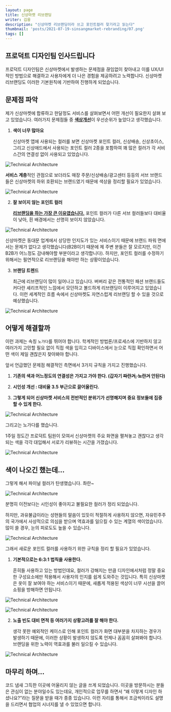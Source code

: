 ```yaml
---
layout: page
title: 신상마켓 리브랜딩
writer: 김융
description: "신상마켓 리브랜딩이라 쓰고 포인트컬러 찾기라고 읽는다"
thumbnail: 'posts/2021-07-19-sinsangmarket-rebranding/07.png'
tags: []
---
```



## 프로덕트 디자인팀 인사드립니다
프로덕트 디자인팀은 신상마켓에서 발생하는 문제점을 끊임없이 찾아내고 이를 UX/UI적인 방법으로 해결하고 사용자에게 더 나은 경험을 제공하려고 노력합니다.
신상마켓 리브랜딩도 이러한 기본원칙에 기반하여 진행하게 되었습니다.

## 문제점 파악
제가 신상마켓에 합류하고 한달정도 서비스를 살펴보면서 어떤 개선이 필요한지 살펴 보고 있었습니다. 여러가지 문제점들 중 <u>**색상개선**</u>이 우선순위가 높았다고 생각했습니다.

1. **색이 너무 많아요**

	신상마켓 앱에 사용되는 컬러를 보면 신상마켓 포인트 컬러, 신상배송, 신상초이스, 그리고 신상애드에서 사용되는 포인트 컬러 2종을 포함하여 꽤 많은 컬러가 각 서비스간의 연결성 없이 사용되고 있었습니다.

![Technical Architecture](/assets/image/posts/2021-07-19-sinsangmarket-rebranding/01.png)

**서비스 계층**적인 관점으로 보더라도 매장 주문/신상배송/광고센터 등등의 서브 브랜드들은 신상마켓의 하위 호환되는 브랜드였기 때문에 색상을 정리할 필요가 있었습니다.

![Technical Architecture](/assets/image/posts/2021-07-19-sinsangmarket-rebranding/02.png)

2. **잘 보이지 않는 포인트 컬러**

	<u>**리브랜딩을 하는 가장 큰 이유였습니다.**</u> 포인트 컬러가 다른 서브 컬러들보다 대비율이 낮아, 흰 배경에서는 선명히 보이지 않았습니다.

![Technical Architecture](/assets/image/posts/2021-07-19-sinsangmarket-rebranding/03.png)

신상마켓은 동대문 업계에서 상당한 인지도가 있는 서비스이기 때문에 브랜드 파워 면에서는 문제가 없다고 생각했습니다(B2B이기 때문에 제 주변 분들은 잘 모르지만, 이건 B2B가 어느정도 감내해야할 부분이라고 생각합니다). 하지만, 포인트 컬러를 수정하기 위해서는 필연적으로 리브랜딩을 해야만 하는 상황이었습니다.

3. **브랜딩 트렌드**

	최근에 리브랜딩이 많이 일어나고 있습니다. 버버리 같은 전통적인 패션 브랜드들도 커다란 셰리프적인 느낌에서 모던하고 볼드하게 리브랜딩이 이루어지고 있었습니다. 이런 세계적인 흐름 속에서 신상마켓도 자연스럽게 리브랜딩 할 수 있을 것으로 예상했습니다.

![Technical Architecture](/assets/image/posts/2021-07-19-sinsangmarket-rebranding/04.png)


## 어떻게 해결할까
이런 과제는 속칭 `노가다`를 뛰어야 합니다.
학계적인 방법론/프로세스에 기반하지 않고 여러가지 고민할 필요 없이 직접 색을 입히고 디바이스에서 눈으로 직접 확인하면서 어떤 색이 제일 괜찮은지 찾아봐야 합니다.

앞서 언급했던 문제점 해결적인 측면에서 3가지 규칙을 가지고 진행했습니다.

1. **기존의 색과 어느정도의 연결성은 가지고 가야 한다. (갑자기 ~~파란거, 노란거~~ 안된다)**

2. **시인성 개선 : 대비율 3.5 부근으로 끌어올린다.**

3. **그렇게 되어 신상마켓 서비스의 전반적인 분위기가 선명해지며 중요 정보들에 집중할 수 있게 한다.**

![Technical Architecture](/assets/image/posts/2021-07-19-sinsangmarket-rebranding/05.png)

그리고는 노가다를 했습니다.

1주일 정도간 프로덕트 팀원이 모여서 신상마켓의 주요 화면을 펼쳐놓고 괜찮다고 생각되는 색을 각각 대입해서 서로가 리뷰하는 시간을 가졌습니다.

![Technical Architecture](/assets/image/posts/2021-07-19-sinsangmarket-rebranding/06.png)


## 색이 나오긴 했는데…
그렇게 해서 파이널 컬러가 탄생했습니다. 촤란~

![Technical Architecture](/assets/image/posts/2021-07-19-sinsangmarket-rebranding/07.png)

분명히 이전보다는 시인성이 좋아지고 불필요한 컬러가 정리 되었습니다.   

하지만, 과유불급이라는 성현들의 말씀이 있듯이 적절하게 사용하지 않으면, 자유민주주의 국가에서 사상적으로 의심을 받으며 역효과를 일으킬 수 있는 계열의 색이었습니다. 많이 쓸 경우, 눈의 피로도도 높을 수 있습니다. 

![Technical Architecture](/assets/image/posts/2021-07-19-sinsangmarket-rebranding/11.jpg)

그래서 새로운 포인트 컬러를 사용하기 위한 규칙을 정리 할 필요가 있었습니다.

1. **기본적으로는 6:3:1 법칙을 사용한다.**

	흔히들 사용하고 있는 방법인데요, 컬러가 강해지는 만큼 디자인에서처럼 정말 중요한 구성요소에만 적용해서 사용자의 인지를 쉽게 도와주는 것입니다. 특히 신상마켓은 옷이 잘 보여야 하는 서비스이기 때문에, 새롭게 적용된 색상이 너무 시선을 끌어 쇼핑을 방해하면 안됩니다.

![Technical Architecture](/assets/image/posts/2021-07-19-sinsangmarket-rebranding/08.png)

![Technical Architecture](/assets/image/posts/2021-07-19-sinsangmarket-rebranding/09.png)

2. **노출 빈도 대비 면적 등 여러가지 상황고려를 잘 해야 한다.**

	생각 못한 예외적인 케이스로 인해 포인트 컬러가 화면 대부분을 차지하는 경우가 발생하기 때문에, 이러한 상황이 발생하지 않도록 언제나 꼼꼼히 살펴봐야 합니다. 브랜딩을 위한 노력이 역효과를 불러 일으킬 수 있습니다.

![Technical Architecture](/assets/image/posts/2021-07-19-sinsangmarket-rebranding/10.png)


## 마무리 하며…
코드 냄새 그득한 이곳에 어울리지 않는 글을 쓰게 되었습니다. 이곳을 방문하시는 분들은 관심이 없는 분야일수도 있는데요, 개인적으로 업무를 하면서 “왜 이렇게 디자인 하셨나요?”라는 질문을 받을 때가 종종 있습니다. 이런 자리를 통해서 조금씩이라도 설명을 드리면서 협업의 시너지를 낼 수 있었으면 합니다.
